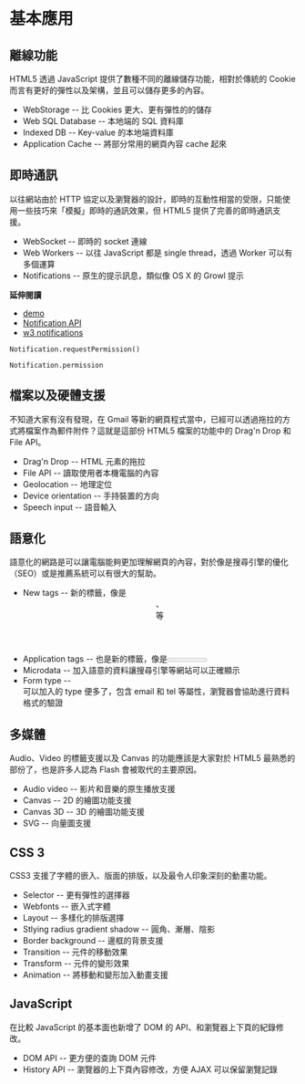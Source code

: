 # 基本應用

## 離線功能

HTML5 透過 JavaScript 提供了數種不同的離線儲存功能，相對於傳統的 Cookie 而言有更好的彈性以及架構，並且可以儲存更多的內容。

* WebStorage -- 比 Cookies 更大、更有彈性的的儲存
* Web SQL Database -- 本地端的 SQL 資料庫
* Indexed DB -- Key-value 的本地端資料庫
* Application Cache -- 將部分常用的網頁內容 cache 起來

## 即時通訊

以往網站由於 HTTP 協定以及瀏覽器的設計，即時的互動性相當的受限，只能使用一些技巧來「模擬」即時的通訊效果，但 HTML5 提供了完善的即時通訊支援。

* WebSocket -- 即時的 socket 連線
* Web Workers -- 以往 JavaScript 都是 single thread，透過 Worker 可以有多個運算
* Notifications -- 原生的提示訊息，類似像 OS X 的 Growl 提示

**延伸閱讀**

* [demo](https://davidwalsh.name/demo/notifications-api.php)
* [Notification API](https://developer.mozilla.org/en-US/docs/Web/API/notification)
* [w3 notifications](https://www.w3.org/TR/notifications/)


```
Notification.requestPermission()
```

```
Notification.permission
```

## 檔案以及硬體支援

不知道大家有沒有發現，在 Gmail 等新的網頁程式當中，已經可以透過拖拉的方式將檔案作為郵件附件？這就是這部份 HTML5 檔案的功能中的 Drag'n Drop 和 File API。

* Drag'n Drop -- HTML 元素的拖拉
* File API -- 讀取使用者本機電腦的內容
* Geolocation -- 地理定位
* Device orientation -- 手持裝置的方向
* Speech input -- 語音輸入

## 語意化

語意化的網路是可以讓電腦能夠更加理解網頁的內容，對於像是搜尋引擎的優化（SEO）或是推薦系統可以有很大的幫助。

* New tags -- 新的標籤，像是<header>、<section> 等
* Application tags -- 也是新的標籤，像是<meter>、<progress> 等
* Microdata -- 加入語意的資料讓搜尋引擎等網站可以正確顯示
* Form type -- <form> 可以加入的 type 便多了，包含 email 和 tel 等屬性，瀏覽器會協助進行資料格式的驗證

## 多媒體

Audio、Video 的標籤支援以及 Canvas 的功能應該是大家對於 HTML5 最熟悉的部份了，也是許多人認為 Flash 會被取代的主要原因。

* Audio video -- 影片和音樂的原生播放支援
* Canvas -- 2D 的繪圖功能支援
* Canvas 3D -- 3D 的繪圖功能支援
* SVG -- 向量圖支援

## CSS 3

CSS3 支援了字體的嵌入、版面的排版，以及最令人印象深刻的動畫功能。

* Selector -- 更有彈性的選擇器
* Webfonts -- 嵌入式字體
* Layout -- 多樣化的排版選擇
* Stlying radius gradient shadow -- 圓角、漸層、陰影
* Border background -- 邊框的背景支援
* Transition -- 元件的移動效果
* Transform -- 元件的變形效果
* Animation -- 將移動和變形加入動畫支援

## JavaScript

在比較 JavaScript 的基本面也新增了 DOM 的 API、和瀏覽器上下頁的紀錄修改。

* DOM API -- 更方便的查詢 DOM 元件
* History API -- 瀏覽器的上下頁內容修改，方便 AJAX 可以保留瀏覽記錄
